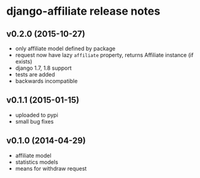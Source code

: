 django-affiliate release notes
==============================

v0.2.0 (2015-10-27)
-------------------
- only affiliate model defined by package
- request now have lazy `affiliate` property, returns Affiliate instance (if exists)
- django 1.7, 1.8 support
- tests are added
- backwards incompatible

v0.1.1 (2015-01-15)
-------------------
- uploaded to pypi
- small bug fixes


v0.1.0 (2014-04-29)
-------------------

- affiliate model
- statistics models
- means for withdraw request
